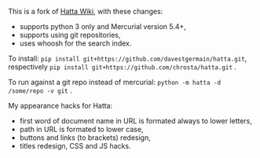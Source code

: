 This is a fork of [Hatta Wiki](http://hatta-wiki.org), with these changes:
* supports python 3 only and Mercurial version 5.4+,
* supports using git repositories,
* uses whoosh for the search index.

To install:
`pip install git+https://github.com/davestgermain/hatta.git`,
respectively `pip install git+https://github.com/chrosta/hatta.git`
.

To run against a git repo instead of mercurial:
`python -m hatta -d /some/repo -v git`
.

My appearance hacks for Hatta:
* first word of document name in URL is formated always to lower letters,
* path in URL is formated to lower case,
* buttons and links (to brackets) redesign,
* titles redesign, CSS and JS hacks.
